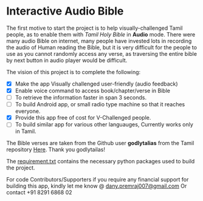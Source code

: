 # Interactive Audio Bible
The first motive to start the project is to help visually-challenged Tamil people, as to enable them with *Tamil Holy Bible* in **Audio** mode. 
There were many audio Bible on internet, many people have invested lots in recording the audio of Human reading the Bible, but it is very difficult for the people to use as you cannot randomly access any verse, as traversing the entire bible by next button in audio player would be difficult. 

The vision of this project is to complete the following:

- [x] Make the app Visually challenged user-friendly (audio feedback)
- [x] Enable voice command to access book/chapter/verse in Bible
- [ ] To retrieve the information faster in span 3 seconds.
- [ ] To build Android app,  or small radio type machine so that it reaches everyone.
- [x] Provide this app free of cost for V-Challenged people.
- [ ] To build similar app for various other languauges, Currently works only in Tamil.

The Bible verses are taken from the Github user **godlytalias** from the Tamil repository [Here](https://github.com/godlytalias/Bible-Database/blob/master/Tamil/bible.sql). Thank you godlytailas!

The [requirement.txt](https://github.com/dany-premraj/interactiveAudioBible/blob/master/requirement.txt) contains the necessary python packages used to build the project.

For code Contributors/Supporters if you require any financial support for building this app, kindly let me know @ dany.premraj007@gmail.com
Or contact +91 8291 6868 02 
